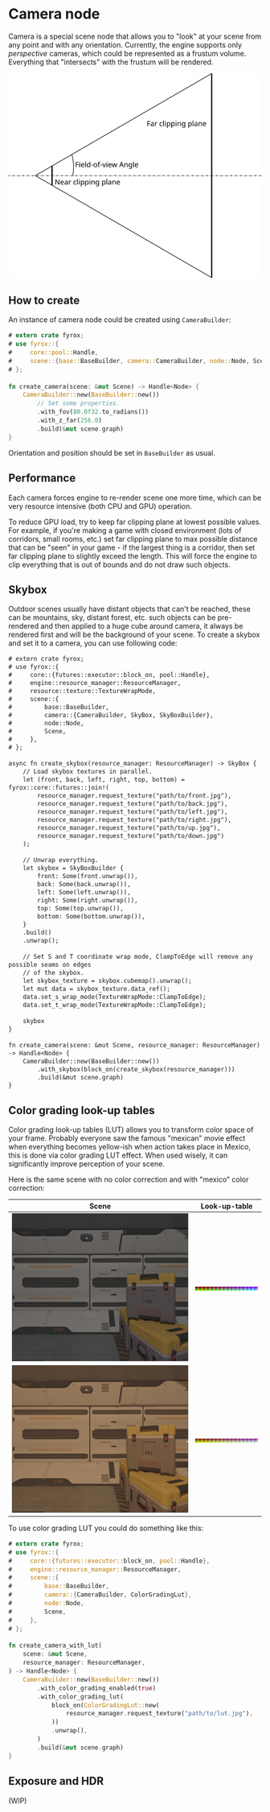 # Camera node

Camera is a special scene node that allows you to "look" at your scene from any point and with any orientation.
Currently, the engine supports only _perspective_ cameras, which could be represented as a frustum volume. Everything
that "intersects" with the frustum will be rendered. 

![Frustum](./frustum.svg)

## How to create

An instance of camera node could be created using `CameraBuilder`: 

```rust
# extern crate fyrox;
# use fyrox::{
#     core::pool::Handle,
#     scene::{base::BaseBuilder, camera::CameraBuilder, node::Node, Scene},
# };

fn create_camera(scene: &mut Scene) -> Handle<Node> {
    CameraBuilder::new(BaseBuilder::new())
        // Set some properties.
        .with_fov(80.0f32.to_radians())
        .with_z_far(256.0)
        .build(&mut scene.graph)
}
```

Orientation and position should be set in `BaseBuilder` as usual.

## Performance

Each camera forces engine to re-render scene one more time, which can be very resource intensive (both CPU and GPU)
operation. 

To reduce GPU load, try to keep far clipping plane at lowest possible values. For example, if you're making a game
with closed environment (lots of corridors, small rooms, etc.) set far clipping plane to max possible distance that 
can be "seen" in your game - if the largest thing is a corridor, then set far clipping plane to slightly exceed the 
length. This will force the engine to clip everything that is out of bounds and do not draw such objects.

## Skybox

Outdoor scenes usually have distant objects that can't be reached, these can be mountains, sky, distant forest, etc.
such objects can be pre-rendered and then applied to a huge cube around camera, it always be rendered first and will
be the background of your scene. To create a skybox and set it to a camera, you can use following code:

```rust,edition2018
# extern crate fyrox;
# use fyrox::{
#     core::{futures::executor::block_on, pool::Handle},
#     engine::resource_manager::ResourceManager,
#     resource::texture::TextureWrapMode,
#     scene::{
#         base::BaseBuilder,
#         camera::{CameraBuilder, SkyBox, SkyBoxBuilder},
#         node::Node,
#         Scene,
#     },
# };

async fn create_skybox(resource_manager: ResourceManager) -> SkyBox {
    // Load skybox textures in parallel.
    let (front, back, left, right, top, bottom) = fyrox::core::futures::join!(
        resource_manager.request_texture("path/to/front.jpg"),
        resource_manager.request_texture("path/to/back.jpg"),
        resource_manager.request_texture("path/to/left.jpg"),
        resource_manager.request_texture("path/to/right.jpg"),
        resource_manager.request_texture("path/to/up.jpg"),
        resource_manager.request_texture("path/to/down.jpg")
    );

    // Unwrap everything.
    let skybox = SkyBoxBuilder {
        front: Some(front.unwrap()),
        back: Some(back.unwrap()),
        left: Some(left.unwrap()),
        right: Some(right.unwrap()),
        top: Some(top.unwrap()),
        bottom: Some(bottom.unwrap()),
    }
    .build()
    .unwrap();

    // Set S and T coordinate wrap mode, ClampToEdge will remove any possible seams on edges
    // of the skybox.
    let skybox_texture = skybox.cubemap().unwrap();
    let mut data = skybox_texture.data_ref();
    data.set_s_wrap_mode(TextureWrapMode::ClampToEdge);
    data.set_t_wrap_mode(TextureWrapMode::ClampToEdge);

    skybox
}

fn create_camera(scene: &mut Scene, resource_manager: ResourceManager) -> Handle<Node> {
    CameraBuilder::new(BaseBuilder::new())
        .with_skybox(block_on(create_skybox(resource_manager)))
        .build(&mut scene.graph)
}
```

## Color grading look-up tables

Color grading look-up tables (LUT) allows you to transform color space of your frame. Probably everyone saw the
famous "mexican" movie effect when everything becomes yellow-ish when action takes place in Mexico, this is done
via color grading LUT effect. When used wisely, it can significantly improve perception of your scene.

Here is the same scene with no color correction and with "mexico" color correction:

| Scene                                                  | Look-up-table
|--------------------------------------------------------|-------------------
| ![No Color Correction](./no_color_correction.PNG)      | ![Neutral LUT](./lut_neutral.jpg)
| ![With Color Correction](./with_color_correction.PNG)  | ![Neutral LUT](./lut_mexico.jpg)

To use color grading LUT you could do something like this:

```rust
# extern crate fyrox;
# use fyrox::{
#     core::{futures::executor::block_on, pool::Handle},
#     engine::resource_manager::ResourceManager,
#     scene::{
#         base::BaseBuilder,
#         camera::{CameraBuilder, ColorGradingLut},
#         node::Node,
#         Scene,
#     },
# };

fn create_camera_with_lut(
    scene: &mut Scene,
    resource_manager: ResourceManager,
) -> Handle<Node> {
    CameraBuilder::new(BaseBuilder::new())
        .with_color_grading_enabled(true)
        .with_color_grading_lut(
            block_on(ColorGradingLut::new(
                resource_manager.request_texture("path/to/lut.jpg"),
            ))
            .unwrap(),
        )
        .build(&mut scene.graph)
}
```

## Exposure and HDR

(WIP)